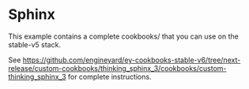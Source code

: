 # Sphinx

This example contains a complete cookbooks/ that you can use on the stable-v5 stack.

See https://github.com/engineyard/ey-cookbooks-stable-v6/tree/next-release/custom-cookbooks/thinking_sphinx_3/cookbooks/custom-thinking_sphinx_3 for complete instructions.

